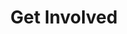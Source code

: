 ---
title: Get Involved
layout: get-involved.html
description: Linkerd isn’t just the software, it’s the community around it—and that community begins with you. Join us!
links:
- image: /images/get-involved/slack.svg
  description: For live conversation and quick questions, join the [Linkerd Slack](https://slack.linkerd.io/) workspace. Don’t forget to say hi!
- image: /images/get-involved/github-discussions.svg
  description: Visit the [GitHub Discussions page](https://github.com/linkerd/linkerd2/discussions) for troubleshooting, technical questions, and longer-form discussions.
- image: /images/get-involved/stack-overflow.svg
  description: Use [Stack Overflow](https://stackoverflow.com/questions/tagged/linkerd) for general questions and answers on deploying and configuring Linkerd.
- image: /images/get-involved/community-meetings.svg
  description: Want real-time, live conversation wtih Linkerd maintainers and contributors? Join our [community meetings](https://community.cncf.io/linkerd-online-community-meetup/).
- image: /images/get-involved/twitter.svg
  description: Don’t forget to follow Linkerd on [Twitter](https://twitter.com/Linkerd) for the latest news and announcements.
- image: /images/get-involved/github-repo.svg
  description: Want to contribute? Great! The [GitHub repo](https://github.com/linkerd/linkerd2) is the place to get started, especially the [issues marked “help wanted”](https://github.com/linkerd/linkerd2/labels/help%20wanted). And don’t forget to join #contributors on Slack!
- image: /images/get-involved/meetup-in-a-box.svg
  description: Giving a talk or hosting a meetup? Our [meet-up-in-a-box](https://linkerd.io/community/meetup-in-a-box/) has what you need.
- image: /images/get-involved/steering-meeting.svg
  description: Interested in learning more about Linked governance? Read our [steering committee charter](https://github.com/linkerd/linkerd2/blob/main/STEERING.md) and our [commitment to open governance.](https://linkerd.io/2019/10/03/linkerds-commitment-to-open-governance/)
- image: /images/get-involved/community-anchor.svg
  description: Want to share your Linkerd experience with others, but don’t know how to get started? We’ll help you tell your story with the [Community Anchor](https://linkerd.io/community/anchor/) program.
- image: /images/get-involved/mailing-list.svg
  description: Finally, don’t forget to sign up to receive announcements and critical security updates on the [CNCF Linkerd mailing list.](https://lists.cncf.io/g/cncf-linkerd-users)
url: /community/get-involved/
---
